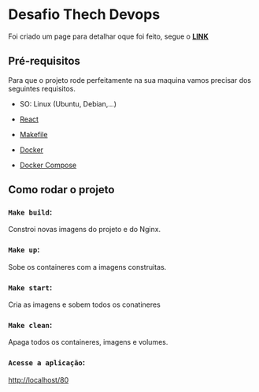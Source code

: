 # Desafio Thech Devops

Foi criado um page para detalhar oque foi feito, segue o **[LINK](https://francisco1code.github.io/Desafio-Tech-DevOps/#/)**


## Pré-requisitos
Para que o projeto rode perfeitamente na sua maquina vamos precisar dos seguintes requisitos.

- SO: Linux (Ubuntu, Debian,...)

- [React](https://tecadmin.net/how-to-install-reactjs-on-ubuntu-20-04/)

- [Makefile](https://zoomadmin.com/HowToInstall/UbuntuPackage/make)

- [Docker](https://docs.docker.com/engine/install/ubuntu/)

- [Docker Compose](https://docs.docker.com/compose/install/)


## Como rodar o projeto


### `Make build`:
 Constroi novas imagens do projeto e do Nginx.

### `Make up`: 
Sobe os containeres com a imagens construitas.

### `Make start`: 
Cria as imagens e sobem todos os conatineres

### `Make clean`: 
Apaga todos os containeres, imagens e volumes.

### `Acesse a aplicação`:
 [http://localhost/80](http://localhost/80)








